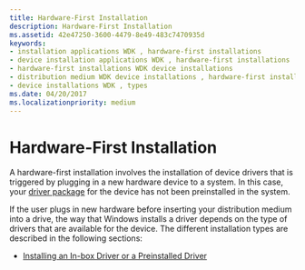 ```yaml
---
title: Hardware-First Installation
description: Hardware-First Installation
ms.assetid: 42e47250-3600-4479-8e49-483c7470935d
keywords:
- installation applications WDK , hardware-first installations
- device installation applications WDK , hardware-first installations
- hardware-first installations WDK device installations
- distribution medium WDK device installations , hardware-first installations
- device installations WDK , types
ms.date: 04/20/2017
ms.localizationpriority: medium
---
```


# Hardware-First Installation


A hardware-first installation involves the installation of device drivers that is triggered by plugging in a new hardware device to a system. In this case, your [driver package](driver-packages.md) for the device has not been preinstalled in the system.

If the user plugs in new hardware before inserting your distribution medium into a drive, the way that Windows installs a driver depends on the type of drivers that are available for the device. The different installation types are described in the following sections:

-   [Installing an In-box Driver or a Preinstalled Driver](installing-an-in-box-driver-or-a-preinstalled-driver.md)

 

 





